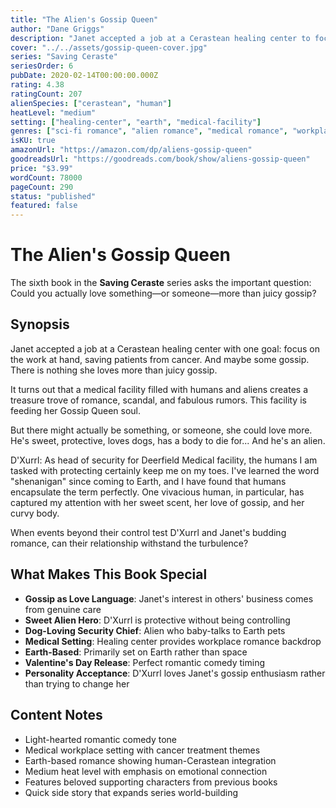 ```yaml
---
title: "The Alien's Gossip Queen"
author: "Dane Griggs"
description: "Janet accepted a job at a Cerastean healing center to focus on saving cancer patients, but there's one problem—she absolutely loves gossip. When she meets D'Xurrl, the sweet security chief who loves dogs and has a body to die for, she discovers she might love someone more than spilling tea."
cover: "../../assets/gossip-queen-cover.jpg"
series: "Saving Ceraste"
seriesOrder: 6
pubDate: 2020-02-14T00:00:00.000Z
rating: 4.38
ratingCount: 207
alienSpecies: ["cerastean", "human"]
heatLevel: "medium"
setting: ["healing-center", "earth", "medical-facility"]
genres: ["sci-fi romance", "alien romance", "medical romance", "workplace romance"]
isKU: true
amazonUrl: "https://amazon.com/dp/aliens-gossip-queen"
goodreadsUrl: "https://goodreads.com/book/show/aliens-gossip-queen"
price: "$3.99"
wordCount: 78000
pageCount: 290
status: "published"
featured: false
---
```


# The Alien's Gossip Queen

The sixth book in the **Saving Ceraste** series asks the important question: Could you actually love something—or someone—more than juicy gossip?

## Synopsis

Janet accepted a job at a Cerastean healing center with one goal: focus on the work at hand, saving patients from cancer. And maybe some gossip. There is nothing she loves more than juicy gossip.

It turns out that a medical facility filled with humans and aliens creates a treasure trove of romance, scandal, and fabulous rumors. This facility is feeding her Gossip Queen soul.

But there might actually be something, or someone, she could love more. He's sweet, protective, loves dogs, has a body to die for... And he's an alien.

D'Xurrl: As head of security for Deerfield Medical facility, the humans I am tasked with protecting certainly keep me on my toes. I've learned the word "shenanigan" since coming to Earth, and I have found that humans encapsulate the term perfectly. One vivacious human, in particular, has captured my attention with her sweet scent, her love of gossip, and her curvy body.

When events beyond their control test D'Xurrl and Janet's budding romance, can their relationship withstand the turbulence?

## What Makes This Book Special

- **Gossip as Love Language**: Janet's interest in others' business comes from genuine care
- **Sweet Alien Hero**: D'Xurrl is protective without being controlling
- **Dog-Loving Security Chief**: Alien who baby-talks to Earth pets
- **Medical Setting**: Healing center provides workplace romance backdrop
- **Earth-Based**: Primarily set on Earth rather than space
- **Valentine's Day Release**: Perfect romantic comedy timing
- **Personality Acceptance**: D'Xurrl loves Janet's gossip enthusiasm rather than trying to change her

## Content Notes

- Light-hearted romantic comedy tone
- Medical workplace setting with cancer treatment themes
- Earth-based romance showing human-Cerastean integration
- Medium heat level with emphasis on emotional connection
- Features beloved supporting characters from previous books
- Quick side story that expands series world-building